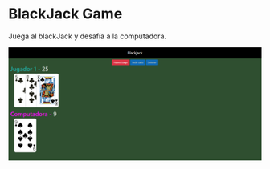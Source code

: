 # BlackJack Game

Juega al blackJack y desafía a la computadora.

![capture](https://github.com/TanaFaro/BlackJackGame/blob/master/bj.PNG)

